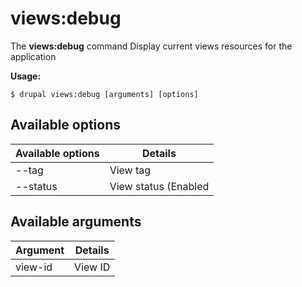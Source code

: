 # views:debug
The **views:debug** command Display current views resources for the application

**Usage:**
```
$ drupal views:debug [arguments] [options] 
```

## Available options
Available options | Details
-------|-------------
--tag | View tag
--status | View status (Enabled|Disabled)

## Available arguments
Argument | Details
---------|-------------
view-id | View ID
